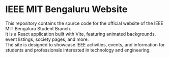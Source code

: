 # IEEE MIT Bengaluru Website

This repository contains the source code for the official website of the IEEE MIT Bengaluru Student Branch.  
It is a React application built with Vite, featuring animated backgrounds, event listings, society pages, and more.  
The site is designed to showcase IEEE activities, events, and information for students and professionals interested in technology and engineering.
